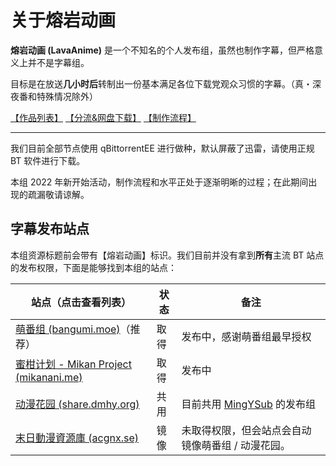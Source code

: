 # 关于熔岩动画

**熔岩动画 (LavaAnime)** 是一个不知名的个人发布组，虽然也制作字幕，但严格意义上并不是字幕组。

目标是在放送**几小时后**转制出一份基本满足各位下载党观众习惯的字幕。（真・深夜番和特殊情况除外）

[【作品列表】](/list) [【分流&amp;网盘下载】](pan) [【制作流程】](how)

---

我们目前全部节点使用 qBittorrentEE 进行做种，默认屏蔽了迅雷，请使用正规 BT 软件进行下载。

本组 2022 年新开始活动，制作流程和水平正处于逐渐明晰的过程；在此期间出现的疏漏敬请谅解。

## 字幕发布站点

本组资源标题前会带有【熔岩动画】标识。我们目前并没有拿到**所有**主流 BT 站点的发布权限，下面是能够找到本组的站点：

| 站点（点击查看列表）                                                                                               | 状态 | 备注                                                   |
| ------------------------------------------------------------------------------------------------------------------ | ---- | ------------------------------------------------------ |
| [萌番组 (bangumi.moe)](https://bangumi.moe/tag/61f41a5f57d0f000073c6ced)（推荐）                                      | 取得 | 发布中，感谢萌番组最早授权                             |
| [蜜柑计划 - Mikan Project (mikanani.me)](https://mikanani.me/Home/PublishGroup/365)                                   | 取得 | 发布中                                                 |
| [动漫花园 (share.dmhy.org)](https://share.dmhy.org/topics/list/user_id/755364)                                        | 共用 | 目前共用 [MingYSub](https://www.mingysub.top/#/) 的发布组 |
| [末日動漫資源庫 (acgnx.se)](https://share.acgnx.se/search.php?sort_id=0&keyword=%E7%86%94%E5%B2%A9%E5%8A%A8%E7%94%BB) | 镜像 | 未取得权限，但会站点会自动镜像萌番组 / 动漫花园。      |
